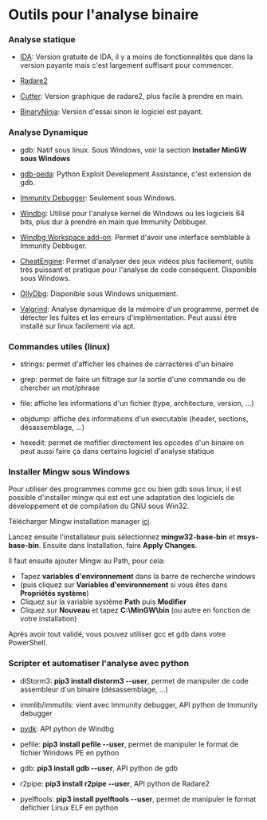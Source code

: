 
# Outils pour l'analyse binaire


### Analyse statique
- [IDA](https://www.hex-rays.com/products/ida/support/download_freeware/): Version gratuite de IDA, il y a moins de fonctionnalités que dans la version payante
  mais c'est largement suffisant pour commencer.

- [Radare2](https://rada.re/n/radare2.html)
    
- [Cutter](https://cutter.re/): Version graphique de radare2, plus facile à prendre en main.
    
- [BinaryNinja](https://binary.ninja/): Version d'essai sinon le logiciel est payant.


### Analyse Dynamique
- gdb: Natif sous linux. Sous Windows, voir la section **Installer MinGW sous Windows**
- [gdb-peda](https://github.com/longld/peda): Python Exploit Development Assistance, c'est extension de gdb.
    
- [Immunity Debugger](https://www.immunityinc.com/products/debugger/): Seulement sous Windows.
    
- [Windbg](https://developper.microsoft.com/fr-fr/windows/downloads-10-sdk/): Utilisé pour l'analyse kernel de Windows ou les logiciels 64 bits,
  plus dur à prendre en main que Immunity Debbuger.
- [Windbg Workspace add-on](https://www.zachburlingame.com/2011/12/customizing-your-windbg-workspace-and-color-scheme/): Permet d'avoir une interface semblable à Immunity Debbuger.
    
- [CheatEngine](https://www.cheatengine.org/): Permet d'analyser des jeux vidéos plus facilement, outils très puissant et pratique pour l'analyse de code conséquent.
  Disponible sous Windows.
    
- [OllyDbg](http://www.ollydbg.de/): Disponible sous Windows uniquement.
    
- [Valgrind](https://valgrind.org/): Analyse dynamique de la mémoire d'un programme, permet de détecter les fuites et les erreurs d'implémentation.
  Peut aussi être installé sur linux facilement via apt.


### Commandes utiles (linux)
- strings: permet d'afficher les chaines de carractères d'un binaire
   
- grep: permet de faire un filtrage sur la sortie d'une commande ou de chercher un mot/phrase
    
- file: affiche les informations d'un fichier (type, architecture, version, ...)
    
- objdump: affiche des informations d'un executable (header, sections, désassemblage, ...)
    
- hexedit: permet de mofifier directement les opcodes d'un binaire
  on peut aussi faire ça dans certains logiciel d'analyse statique
      
     
### Installer Mingw sous Windows
Pour utiliser des programmes comme gcc ou bien gdb sous linux, il est possible d'installer
mingw qui est est une adaptation des logiciels de développement et de compilation du GNU sous Win32.

Télécharger Mingw installation manager [ici](https://osdn.net/projects/mingw/downloads/68260/mingw-get-setup.exe).

Lancez ensuite l'installateur puis sélectionnez **mingw32-base-bin** et **msys-base-bin**.
Ensuite dans Installation, faire **Apply Changes**.

Il faut ensuite ajouter Mingw au Path, pour cela:
- Tapez **variables d'environnement** dans la barre de recherche windows
- (puis cliquez sur **Variables d'environnement** si vous êtes dans **Propriétés système**)
- Cliquez sur la variable système **Path** puis **Modifier**
- Cliquez sur **Nouveau** et tapez **C:\MinGW\bin** (ou autre en fonction de votre installation)

Après avoir tout validé, vous pouvez utiliser gcc et gdb dans votre PowerShell.
     
     
### Scripter et automatiser l'analyse avec python
- diStorm3: **pip3 install distorm3 --user**, permet de manipuler de code assembleur d'un binaire (désassemblage, ...)
  
- immlib/immutils: vient avec Immunity debugger, API python de Immunity debugger
  
- [pydk](https://githomelab.ru/pykd/pykd): API python de Windbg
  
- pefile: **pip3 install pefile --user**, permet de manipuler le format de fichier Windows PE en python
       
- gdb: **pip3 install gdb --user**, API python de gdb
        
- r2pipe: **pip3 install r2pipe --user**, API python de Radare2
    
- pyelftools: **pip3 install pyelftools --user**, permet de manipuler le format defichier Linux ELF en python
